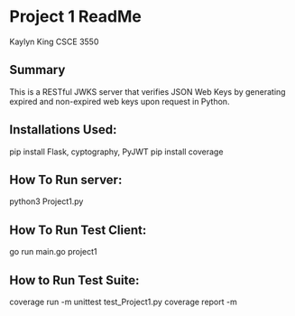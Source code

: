 # Project 1 ReadMe
Kaylyn King CSCE 3550
## Summary
This is a RESTful JWKS server that verifies JSON Web Keys by generating expired and non-expired web keys upon request in Python.

## Installations Used:
pip install Flask, cyptography, PyJWT
pip install coverage

## How To Run server:
python3 Project1.py

## How To Run Test Client:
go run main.go project1

## How to Run Test Suite:
coverage run -m unittest test_Project1.py
coverage report -m
